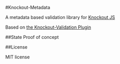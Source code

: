 #Knockout-Metadata

A metadata based validation library for [Knockout JS](http://knockoutjs.com)

Based on [the Knockout-Validation Plugin](https://github.com/Knockout-Contrib/Knockout-Validation)

##State
Proof of concept

##License

MIT license
